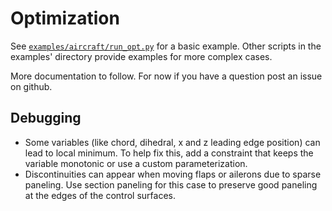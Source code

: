 # Optimization 

See [`examples/aircraft/run_opt.py`](https://github.com/joanibal/OptAVL/blob/master/examples/aircraft/run_opt.py) for a basic example. 
Other scripts in the examples' directory provide examples for more complex cases. 

More documentation to follow. 
For now if you have a question post an issue on github.  


## Debugging
-  Some variables (like chord, dihedral, x and z leading edge position) can lead to local minimum. 
   To help fix this, add a constraint that keeps the variable monotonic or use a custom parameterization.
- Discontinuities can appear when moving flaps or ailerons due to sparse paneling. Use section paneling for this case to preserve good paneling at the edges of the control surfaces.  